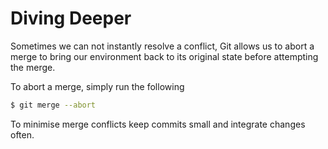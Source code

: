 # Diving Deeper

Sometimes we can not instantly resolve a conflict, Git allows us to abort a merge to bring our environment back to its original state before attempting the merge. 

To abort a merge, simply run the following
```sh
$ git merge --abort
```

To minimise merge conflicts keep commits small and integrate changes often.